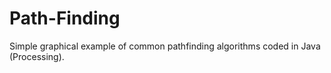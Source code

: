 # Path-Finding
Simple graphical example of common pathfinding algorithms coded in Java (Processing).
